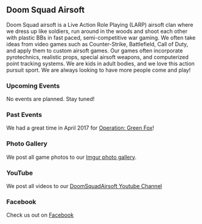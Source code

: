 ## Doom Squad Airsoft

Doom Squad airsoft is a Live Action Role Playing (LARP) airsoft clan where we dress up like soldiers, run around in the woods and shoot each other with plastic BBs in fast paced, semi-competitive war gaming. We often take ideas from video games such as Counter-Strike, Battlefield, Call of Duty, and apply them to custom airsoft games. Our games often incorporate pyrotechnics, realistic props, special airsoft weapons, and computerized point tracking systems. We are kids in adult bodies, and we love this action pursuit sport. We are always looking to have more people come and play!

### Upcoming Events

No events are planned. Stay tuned!


### Past Events

We had a great time in April 2017 for [Operation: Green Fox](http://evite.me/Xcy9BNxshj)!


### Photo Gallery

We post all game photos to our [Imgur photo gallery](http://doomsquadairsoft.imgur.com/).


### YouTube

We post all videos to our [DoomSquadAirsoft Youtube Channel](https://www.youtube.com/user/DoomSquadAirsoft)


### Facebook

Check us out on [Facebook](https://www.facebook.com/pages/Doom-Squad-Airsoft/141967249196887)
